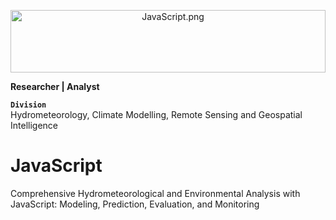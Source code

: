  <p align="center" style="margin-bottom: 1px;">
  <img src="JavaScript.png" alt="JavaScript.png" width="100%" style="max-height: 100px; object-fit: cover;"/>
 <p


# **Researcher | Analyst**
**``Division``**
<br /> Hydrometeorology, Climate Modelling, Remote Sensing and Geospatial Intelligence

# **JavaScript**
Comprehensive Hydrometeorological and Environmental Analysis with JavaScript: Modeling, Prediction, Evaluation, and Monitoring
